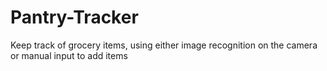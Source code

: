 # Pantry-Tracker
Keep track of grocery items, using either image recognition on the camera or manual input to add items
